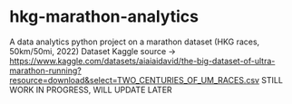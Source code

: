 # hkg-marathon-analytics
A data analytics python project on a marathon dataset (HKG races, 50km/50mi, 2022)
Dataset Kaggle source -> https://www.kaggle.com/datasets/aiaiaidavid/the-big-dataset-of-ultra-marathon-running?resource=download&select=TWO_CENTURIES_OF_UM_RACES.csv
STILL WORK IN PROGRESS, WILL UPDATE LATER
